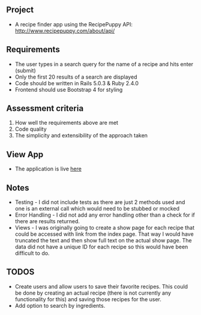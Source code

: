 ## Project
* A recipe finder app using the RecipePuppy API: http://www.recipepuppy.com/about/api/

## Requirements
* The user types in a search query for the name of a recipe and hits enter (submit)
* Only the first 20 results of a search are displayed
* Code should be written in Rails 5.0.3 & Ruby 2.4.0
* Frontend should use Bootstrap 4 for styling

## Assessment criteria
1. How well the requirements above are met
2. Code quality
3. The simplicity and extensibility of the approach taken

## View App
* The application is live [here](https://bobs-recipe-finder.herokuapp.com/)

## Notes
* Testing - I did not include tests as there are just 2 methods used and one is an external call which would need to be stubbed or mocked
* Error Handling - I did not add any error handling other than a check for if there are results returned.
* Views - I was originally going to create a show page for each recipe that could be accessed with link from the index page. That way I would have truncated the text and then show full text on the actual show page. The data did not have a unique ID for each recipe so this would have been difficult to do.

## TODOS
* Create users and allow users to save their favorite recipes. This could be done by creating an actual recipe (there is not currently any functionality for this) and saving those recipes for the user.
* Add option to search by ingredients.